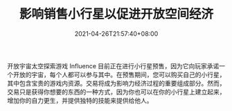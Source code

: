 ﻿---
title: "影响销售小行星以促进开放空间经济"
date: 2021-04-26T21:57:40+08:00
lastmod: 2021-04-26T16:45:40+08:00
draft: false
authors: ["Serena"]
description: "开放宇宙太空探索游戏 Influence 目前正在进行小行星预售，因为它向玩家承诺一个开放的宇宙，每个人都可以参与其中。在预售期间，您可以购买自己的小行星，其中包含宝贵的游戏内资源。交易将成为影响力经济过程的重要组成部分。然而，交易只是获得你想要的东西的一种方式，因为你也可以在你的小行星上建立起来，增加你的自力更生，并提供独特的技能来提供给他人。"
featuredImage: "influence-selling-asteroids-for-open-space-economy.png"
tags: ["Virtual World","虚拟世界","Play to Earn"]
categories: ["news"]
news: ["虚拟世界"]
weight: 
lightgallery: true
pinned: false
recommend: false
recommend1: false
---

开放宇宙太空探索游戏 Influence 目前正在进行小行星预售，因为它向玩家承诺一个开放的宇宙，每个人都可以参与其中。在预售期间，您可以购买自己的小行星，其中包含宝贵的游戏内资源。交易将成为影响力经济过程的重要组成部分。然而，交易只是获得你想要的东西的一种方式，因为你也可以在你的小行星上建立起来，增加你的自力更生，并提供独特的技能来提供给他人。

<!--more-->

